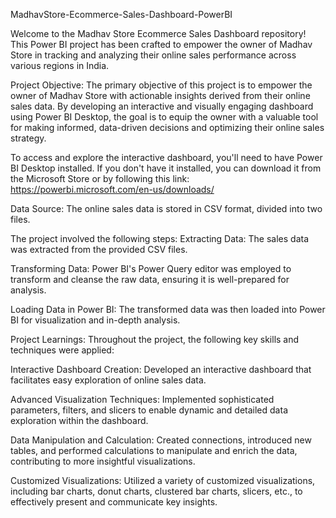 MadhavStore-Ecommerce-Sales-Dashboard-PowerBI

Welcome to the Madhav Store Ecommerce Sales Dashboard repository! This Power BI project has been crafted to empower the owner of Madhav Store in tracking and analyzing their online sales performance across various regions in India.

Project Objective:
The primary objective of this project is to empower the owner of Madhav Store with actionable insights derived from their online sales data. By developing an interactive and visually engaging dashboard using Power BI Desktop, the goal is to equip the owner with a valuable tool for making informed, data-driven decisions and optimizing their online sales strategy.

To access and explore the interactive dashboard, you'll need to have Power BI Desktop installed. 
If you don't have it installed, you can download it from the Microsoft Store or by following this link: https://powerbi.microsoft.com/en-us/downloads/

Data Source:
The online sales data is stored in CSV format, divided into two files. 

The project involved the following steps:
Extracting Data:
The sales data was extracted from the provided CSV files.

Transforming Data:
Power BI's Power Query editor was employed to transform and cleanse the raw data, ensuring it is well-prepared for analysis.

Loading Data in Power BI:
The transformed data was then loaded into Power BI for visualization and in-depth analysis.

Project Learnings:
Throughout the project, the following key skills and techniques were applied:

Interactive Dashboard Creation:
  Developed an interactive dashboard that facilitates easy exploration of online sales data.
  
Advanced Visualization Techniques:
  Implemented sophisticated parameters, filters, and slicers to enable dynamic and detailed data exploration within the dashboard.
  
Data Manipulation and Calculation:
  Created connections, introduced new tables, and performed calculations to manipulate and enrich the data, contributing to more insightful visualizations.
  
Customized Visualizations:
  Utilized a variety of customized visualizations, including bar charts, donut charts, clustered bar charts, slicers, etc., to effectively present and communicate key insights.

